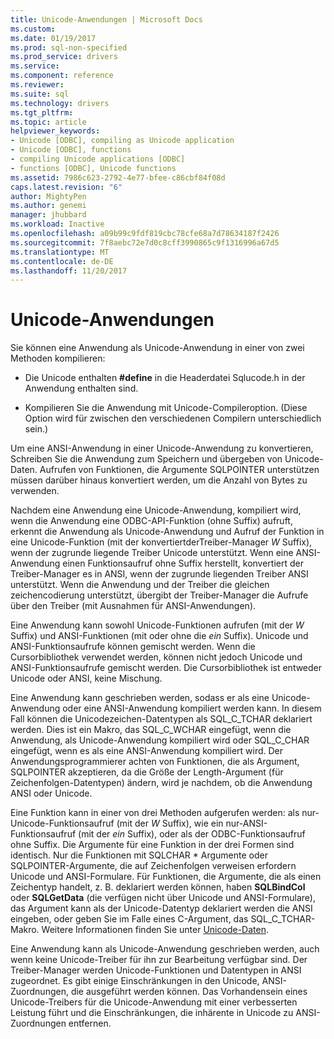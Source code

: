 ```yaml
---
title: Unicode-Anwendungen | Microsoft Docs
ms.custom: 
ms.date: 01/19/2017
ms.prod: sql-non-specified
ms.prod_service: drivers
ms.service: 
ms.component: reference
ms.reviewer: 
ms.suite: sql
ms.technology: drivers
ms.tgt_pltfrm: 
ms.topic: article
helpviewer_keywords:
- Unicode [ODBC], compiling as Unicode application
- Unicode [ODBC], functions
- compiling Unicode applications [ODBC]
- functions [ODBC], Unicode functions
ms.assetid: 7986c623-2792-4e77-bfee-c86cbf84f08d
caps.latest.revision: "6"
author: MightyPen
ms.author: genemi
manager: jhubbard
ms.workload: Inactive
ms.openlocfilehash: a09b99c9fdf819cbc78cfe68a7d78634187f2426
ms.sourcegitcommit: 7f8aebc72e7d0c8cff3990865c9f1316996a67d5
ms.translationtype: MT
ms.contentlocale: de-DE
ms.lasthandoff: 11/20/2017
---
```

# <a name="unicode-applications"></a>Unicode-Anwendungen
Sie können eine Anwendung als Unicode-Anwendung in einer von zwei Methoden kompilieren:  
  
-   Die Unicode enthalten **#define** in die Headerdatei Sqlucode.h in der Anwendung enthalten sind.  
  
-   Kompilieren Sie die Anwendung mit Unicode-Compileroption. (Diese Option wird für zwischen den verschiedenen Compilern unterschiedlich sein.)  
  
 Um eine ANSI-Anwendung in einer Unicode-Anwendung zu konvertieren, Schreiben Sie die Anwendung zum Speichern und übergeben von Unicode-Daten. Aufrufen von Funktionen, die Argumente SQLPOINTER unterstützen müssen darüber hinaus konvertiert werden, um die Anzahl von Bytes zu verwenden.  
  
 Nachdem eine Anwendung eine Unicode-Anwendung, kompiliert wird, wenn die Anwendung eine ODBC-API-Funktion (ohne Suffix) aufruft, erkennt die Anwendung als Unicode-Anwendung und Aufruf der Funktion in eine Unicode-Funktion (mit der konvertiertderTreiber-Manager *W* Suffix), wenn der zugrunde liegende Treiber Unicode unterstützt. Wenn eine ANSI-Anwendung einen Funktionsaufruf ohne Suffix herstellt, konvertiert der Treiber-Manager es in ANSI, wenn der zugrunde liegenden Treiber ANSI unterstützt. Wenn die Anwendung und der Treiber die gleichen zeichencodierung unterstützt, übergibt der Treiber-Manager die Aufrufe über den Treiber (mit Ausnahmen für ANSI-Anwendungen).  
  
 Eine Anwendung kann sowohl Unicode-Funktionen aufrufen (mit der *W* Suffix) und ANSI-Funktionen (mit oder ohne die *ein* Suffix). Unicode und ANSI-Funktionsaufrufe können gemischt werden. Wenn die Cursorbibliothek verwendet werden, können nicht jedoch Unicode und ANSI-Funktionsaufrufe gemischt werden. Die Cursorbibliothek ist entweder Unicode oder ANSI, keine Mischung.  
  
 Eine Anwendung kann geschrieben werden, sodass er als eine Unicode-Anwendung oder eine ANSI-Anwendung kompiliert werden kann. In diesem Fall können die Unicodezeichen-Datentypen als SQL_C_TCHAR deklariert werden. Dies ist ein Makro, das SQL_C_WCHAR eingefügt, wenn die Anwendung, als Unicode-Anwendung kompiliert wird oder SQL_C_CHAR eingefügt, wenn es als eine ANSI-Anwendung kompiliert wird. Der Anwendungsprogrammierer achten von Funktionen, die als Argument, SQLPOINTER akzeptieren, da die Größe der Length-Argument (für Zeichenfolgen-Datentypen) ändern, wird je nachdem, ob die Anwendung ANSI oder Unicode.  
  
 Eine Funktion kann in einer von drei Methoden aufgerufen werden: als nur-Unicode-Funktionsaufruf (mit der *W* Suffix), wie ein nur-ANSI-Funktionsaufruf (mit der *ein* Suffix), oder als der ODBC-Funktionsaufruf ohne Suffix. Die Argumente für eine Funktion in der drei Formen sind identisch. Nur die Funktionen mit SQLCHAR \* Argumente oder SQLPOINTER-Argumente, die auf Zeichenfolgen verweisen erfordern Unicode und ANSI-Formulare. Für Funktionen, die Argumente, die als einen Zeichentyp handelt, z. B. deklariert werden können, haben **SQLBindCol** oder **SQLGetData** (die verfügen nicht über Unicode und ANSI-Formulare), das Argument kann als der Unicode-Datentyp deklariert werden die ANSI eingeben, oder geben Sie im Falle eines C-Argument, das SQL_C_TCHAR-Makro. Weitere Informationen finden Sie unter [Unicode-Daten](../../../odbc/reference/develop-app/unicode-data.md).  
  
 Eine Anwendung kann als Unicode-Anwendung geschrieben werden, auch wenn keine Unicode-Treiber für ihn zur Bearbeitung verfügbar sind. Der Treiber-Manager werden Unicode-Funktionen und Datentypen in ANSI zugeordnet. Es gibt einige Einschränkungen in den Unicode, ANSI-Zuordnungen, die ausgeführt werden können. Das Vorhandensein eines Unicode-Treibers für die Unicode-Anwendung mit einer verbesserten Leistung führt und die Einschränkungen, die inhärente in Unicode zu ANSI-Zuordnungen entfernen.
